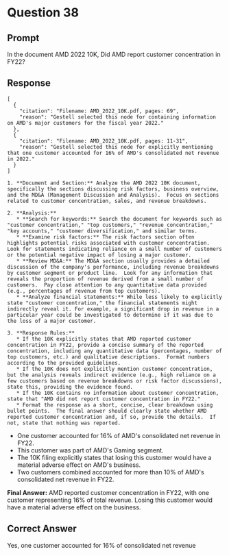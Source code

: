 # Question 38

## Prompt

In the document AMD 2022 10K, Did AMD report customer concentration in FY22?

## Response

```results
[
  {
    "citation": "Filename: AMD_2022_10K.pdf, pages: 69",
    "reason": "Gestell selected this node for containing information on AMD's major customers for the fiscal year 2022."
  },
  {
    "citation": "Filename: AMD_2022_10K.pdf, pages: 11-31",
    "reason": "Gestell selected this node for explicitly mentioning that one customer accounted for 16% of AMD's consolidated net revenue in 2022."
  }
]
```

```cot
1. **Document and Section:** Analyze the AMD 2022 10K document, specifically the sections discussing risk factors, business overview, and the MD&A (Management Discussion and Analysis).  Focus on sections related to customer concentration, sales, and revenue breakdowns.

2. **Analysis:**
   * **Search for keywords:** Search the document for keywords such as "customer concentration," "top customers," "revenue concentration," "key accounts," "customer diversification," and similar terms.
   * **Examine risk factors:** The risk factors section often highlights potential risks associated with customer concentration. Look for statements indicating reliance on a small number of customers or the potential negative impact of losing a major customer.
   * **Review MD&A:** The MD&A section usually provides a detailed discussion of the company's performance, including revenue breakdowns by customer segment or product line.  Look for any information that reveals the proportion of revenue derived from a small number of customers.  Pay close attention to any quantitative data provided (e.g., percentages of revenue from top customers).
   * **Analyze financial statements:** While less likely to explicitly state "customer concentration," the financial statements might indirectly reveal it. For example, a significant drop in revenue in a particular year could be investigated to determine if it was due to the loss of a major customer.

3. **Response Rules:**
   * If the 10K explicitly states that AMD reported customer concentration in FY22, provide a concise summary of the reported concentration, including any quantitative data (percentages, number of top customers, etc.) and qualitative descriptions.  Format numbers according to the provided guidelines.
   * If the 10K does not explicitly mention customer concentration, but the analysis reveals indirect evidence (e.g., high reliance on a few customers based on revenue breakdowns or risk factor discussions), state this, providing the evidence found.
   * If the 10K contains no information about customer concentration, state that "AMD did not report customer concentration in FY22."
   * Format the response as a short, concise, clear breakdown using bullet points.  The final answer should clearly state whether AMD reported customer concentration and, if so, provide the details.  If not, state that nothing was reported.

```

- One customer accounted for 16% of AMD's consolidated net revenue in FY22.
- This customer was part of AMD's Gaming segment.
- The 10K filing explicitly states that losing this customer would have a material adverse effect on AMD's business.
- Two customers combined accounted for more than 10% of AMD's consolidated net revenue in FY22.

**Final Answer:** AMD reported customer concentration in FY22, with one customer representing 16% of total revenue. Losing this customer would have a material adverse effect on the business.

## Correct Answer

Yes, one customer accounted for 16% of consolidated net revenue

